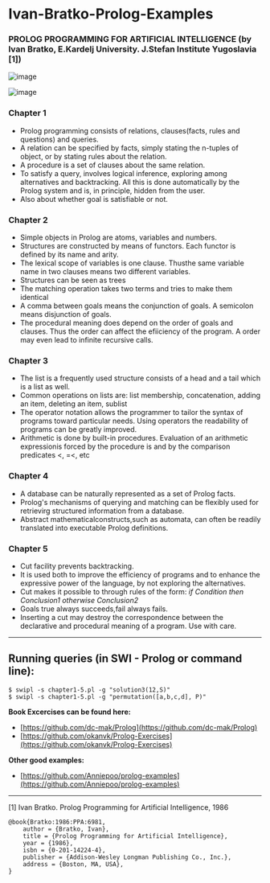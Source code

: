 # Ivan-Bratko-Prolog-Examples
### PROLOG PROGRAMMING FOR ARTIFICIAL INTELLIGENCE (by lvan Bratko, E.Kardelj University.  J.Stefan Institute Yugoslavia [1])

![image](https://user-images.githubusercontent.com/66141447/183287486-677c2acd-1d79-4140-8365-5c2f14a7e72c.png)

![image](https://user-images.githubusercontent.com/66141447/183287671-50c7453d-51b9-4472-a5b7-f371ae65c9a9.png)


### Chapter 1
- Prolog programming consists of relations, clauses(facts, rules and questions) and queries.
- A relation can be specified by facts, simply stating the n-tuples of object, or by stating rules about the relation.
- A procedure is a set of clauses about the same relation.
- To satisfy a query, involves logical inference, exploring among alternatives and backtracking. All this is done automatically by the Prolog system and is, in principle, hidden from the user.
- Also about whether goal is satisfiable or not.

### Chapter 2
- Simple objects in Prolog are atoms, variables and numbers.
- Structures are constructed by means of functors. Each functor is defined by its name and arity.
- The lexical scope of variables is one clause. Thusthe same variable name in two clauses means two different variables.
- Structures can be seen as trees
- The matching operation takes two terms and tries to make them identical
- A comma between goals means the conjunction of goals. A semicolon means disjunction of goals.
- The procedural meaning does depend on the order of goals and clauses. Thus the order can affect the efiiciency of the program. A order may even lead to infinite recursive calls.

### Chapter 3
- The list is a frequently used structure consists of a head and a tail which is a list as well. 
- Common operations on lists are: list membership, concatenation, adding an item, deleting an item, sublist
- The operator notation allows the programmer to tailor the syntax of programs toward particular needs. Using operators the readability of
programs can be greatly improved.
- Arithmetic is done by built-in procedures. Evaluation of an arithmetic expressionis forced by the procedure is and by the comparison predicates <, =<, etc

### Chapter 4
-  A database can be naturally represented as a set of Prolog facts.
- Prolog's mechanisms of querying and matching can be flexibly used for retrievirg structured information from a database.
- Abstract mathematicalconstructs,such as automata, can often be readily translated into executable Prolog definitions.

### Chapter 5
- Cut facility prevents backtracking. 
- It is used both to improve the efficiency of programs and to enhance the expressive power of the language, by not exploring the alternatives.
- Cut makes it possible to through rules of the form: *if Condition then Conclusion1 otherwise Conclusion2*
- Goals true always succeeds,fail always fails.
- Inserting a cut may destroy the correspondence between the declarative and procedural meaning of a program. Use with care. 

---

## Running queries (in SWI - Prolog or command line):

    $ swipl -s chapter1-5.pl -g "solution3(12,S)"
    $ swipl -s chapter1-5.pl -g "permutation([a,b,c,d], P)"


**Book Excercises can be found here:** 
- [https://github.com/dc-mak/Prolog](https://github.com/dc-mak/Prolog)
- [https://github.com/okanvk/Prolog-Exercises](https://github.com/okanvk/Prolog-Exercises)


**Other good examples:**
- [https://github.com/Anniepoo/prolog-examples](https://github.com/Anniepoo/prolog-examples)

---
[1] Ivan Bratko. Prolog Programming for Artificial Intelligence, 1986

    @book{Bratko:1986:PPA:6981,
        author = {Bratko, Ivan},
        title = {Prolog Programming for Artificial Intelligence},
        year = {1986},
        isbn = {0-201-14224-4},
        publisher = {Addison-Wesley Longman Publishing Co., Inc.},
        address = {Boston, MA, USA},
    }
    
    
